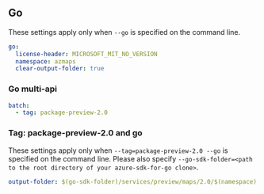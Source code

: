 ## Go

These settings apply only when `--go` is specified on the command line.

``` yaml $(go)
go:
  license-header: MICROSOFT_MIT_NO_VERSION
  namespace: azmaps
  clear-output-folder: true
```

### Go multi-api

``` yaml $(go) && $(multiapi)
batch:
  - tag: package-preview-2.0
```

### Tag: package-preview-2.0 and go

These settings apply only when `--tag=package-preview-2.0 --go` is specified on the command line.
Please also specify `--go-sdk-folder=<path to the root directory of your azure-sdk-for-go clone>`.

``` yaml $(tag) == 'package-preview-2.0' && $(go)
output-folder: $(go-sdk-folder)/services/preview/maps/2.0/$(namespace)
```
